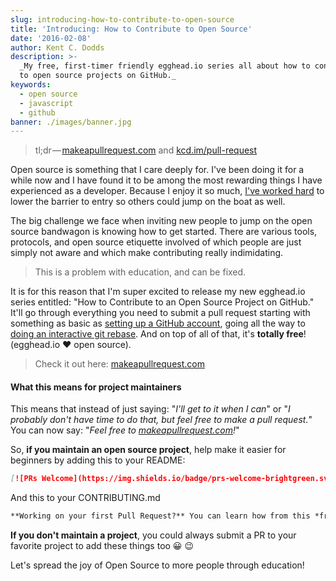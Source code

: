 ```yaml
---
slug: introducing-how-to-contribute-to-open-source
title: 'Introducing: How to Contribute to Open Source'
date: '2016-02-08'
author: Kent C. Dodds
description: >-
  _My free, first-timer friendly egghead.io series all about how to contribute
  to open source projects on GitHub._
keywords:
  - open source
  - javascript
  - github
banner: ./images/banner.jpg
---
```


> tl;dr — [makeapullrequest.com](http://makeapullrequest.com) and
> [kcd.im/pull-request](http://kcd.im/pull-request)

Open source is something that I care deeply for. I've been doing it for a while
now and I have found it to be among the most rewarding things I have experienced
as a developer. Because I enjoy it so much,
[I've worked hard](/blog/first-timers-only) to lower the barrier to entry so
others could jump on the boat as well.

The big challenge we face when inviting new people to jump on the open source
bandwagon is knowing how to get started. There are various tools, protocols, and
open source etiquette involved of which people are just simply not aware and
which make contributing really indimidating.

> This is a problem with education, and can be fixed.

It is for this reason that I'm super excited to release my new egghead.io series
entitled: "How to Contribute to an Open Source Project on GitHub." It'll go
through everything you need to submit a pull request starting with something as
basic as
[setting up a GitHub account](https://egghead.io/lessons/javascript-introduction-to-github?series=how-to-contribute-to-an-open-source-project-on-github),
going all the way to
[doing an interactive git rebase](https://egghead.io/lessons/javascript-how-to-squash-multiple-git-commits?series=how-to-contribute-to-an-open-source-project-on-github).
And on top of all of that, it's **totally free**! (egghead.io ♥️ open source).

> Check it out here: [makeapullrequest.com](http://makeapullrequest.com)

#### What this means for project maintainers

This means that instead of just saying: "_I'll get to it when I can_" or "_I
probably don't have time to do that, but feel free to make a pull request._" You
can now say: "_Feel free to
[makeapullrequest.com](http://makeapullrequest.com)!_"

So, **if you maintain an open source project**, help make it easier for
beginners by adding this to your README:

```md
[![PRs Welcome](https://img.shields.io/badge/prs-welcome-brightgreen.svg?style=flat-square)](http://makeapullrequest.com)
```

And this to your CONTRIBUTING.md

<!-- prettier-ignore -->
```md
**Working on your first Pull Request?** You can learn how from this *free* series [How to Contribute to an Open Source Project on GitHub](https://egghead.io/series/how-to-contribute-to-an-open-source-project-on-github)
```

**If you don't maintain a project**, you could always submit a PR to your
favorite project to add these things too 😀 😉

Let's spread the joy of Open Source to more people through education!
